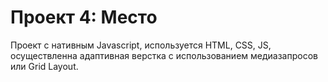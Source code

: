 # Проект 4: Место

Проект с нативным Javascript, используется HTML, CSS, JS, осуществленна адаптивная верстка с использованием медиазапросов или Grid Layout.
 

 